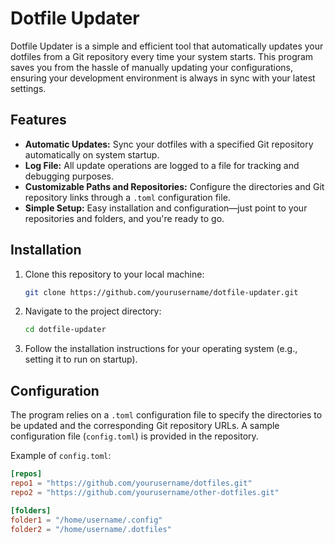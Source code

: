 # Dotfile Updater

Dotfile Updater is a simple and efficient tool that automatically updates your dotfiles from a Git repository every time your system starts. This program saves you from the hassle of manually updating your configurations, ensuring your development environment is always in sync with your latest settings.

## Features

- **Automatic Updates:** Sync your dotfiles with a specified Git repository automatically on system startup.
- **Log File:** All update operations are logged to a file for tracking and debugging purposes.
- **Customizable Paths and Repositories:** Configure the directories and Git repository links through a `.toml` configuration file.
- **Simple Setup:** Easy installation and configuration—just point to your repositories and folders, and you're ready to go.

## Installation

1. Clone this repository to your local machine:

   ```bash
   git clone https://github.com/yourusername/dotfile-updater.git
   ```

2. Navigate to the project directory:

   ```bash
   cd dotfile-updater
   ```

3. Follow the installation instructions for your operating system (e.g., setting it to run on startup).

## Configuration

The program relies on a `.toml` configuration file to specify the directories to be updated and the corresponding Git repository URLs. A sample configuration file (`config.toml`) is provided in the repository.

Example of `config.toml`:

```toml
[repos]
repo1 = "https://github.com/yourusername/dotfiles.git"
repo2 = "https://github.com/yourusername/other-dotfiles.git"

[folders]
folder1 = "/home/username/.config"
folder2 = "/home/username/.dotfiles"
```
